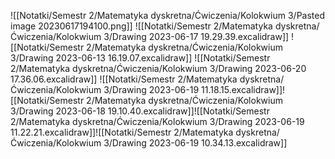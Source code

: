 ![[Notatki/Semestr 2/Matematyka dyskretna/Ćwiczenia/Kolokwium 3/Pasted image 20230617194100.png]]
![[Notatki/Semestr 2/Matematyka dyskretna/Ćwiczenia/Kolokwium 3/Drawing 2023-06-17 19.29.39.excalidraw]]
![[Notatki/Semestr 2/Matematyka dyskretna/Ćwiczenia/Kolokwium 3/Drawing 2023-06-13 16.19.07.excalidraw]]
![[Notatki/Semestr 2/Matematyka dyskretna/Ćwiczenia/Kolokwium 3/Drawing 2023-06-20 17.36.06.excalidraw]]
![[Notatki/Semestr 2/Matematyka dyskretna/Ćwiczenia/Kolokwium 3/Drawing 2023-06-19 11.18.15.excalidraw]]![[Notatki/Semestr 2/Matematyka dyskretna/Ćwiczenia/Kolokwium 3/Drawing 2023-06-18 19.10.40.excalidraw]]![[Notatki/Semestr 2/Matematyka dyskretna/Ćwiczenia/Kolokwium 3/Drawing 2023-06-19 11.22.21.excalidraw]]![[Notatki/Semestr 2/Matematyka dyskretna/Ćwiczenia/Kolokwium 3/Drawing 2023-06-19 10.34.13.excalidraw]]